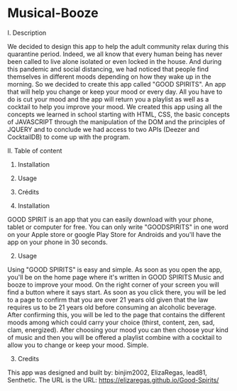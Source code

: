 # Musical-Booze


I. Description 

We decided to design this app to help the adult community relax during this quarantine period. Indeed, we all know that every human being has never been called to live alone isolated or even locked in the house. And during this pandemic and social distancing, we had noticed that people find themselves in different moods depending on how they wake up in the morning.
So we decided to create this app called "GOOD SPIRITS".
An app that will help you change or keep your mood or every day. All you have to do is cut your mood and the app will return you a playlist as well as a cocktail to help you improve your mood.
We created this app using all the concepts we learned in school starting with HTML, CSS, the basic concepts of JAVASCRIPT through the manipulation of the DOM and the principles of JQUERY and to conclude we had access to two APIs (Deezer and CocktailDB) to come up with the program.  

II. Table of content

1.	Installation
2.	Usage
3.	Crédits


1. Installation

GOOD SPIRIT is an app that you can easily download with your phone, tablet or computer for free. 
You can only write "GOODSPIRITS" in one word on your Apple store or google Play Store for Androids and you'll have the app on your phone in 30 seconds.

2. Usage

Using "GOOD SPIRITS" is easy and simple. As soon as you open the app, you'll be on the home page where it's written in GOOD SPIRITS Music and booze to improve your mood. 
On the right corner of your screen you will find a button where it says start. 
As soon as you click there, you will be led to a page to confirm that you are over 21 years old given that the law requires us to be 21 years old before consuming an alcoholic beverage.
After confirming this, you will be led to the page that contains the different moods among which could carry your choice (thirst, content, zen, sad, clam, energized).
After choosing your mood you can then choose your kind of music and then you will be offered a playlist combine with a cocktail to allow you to change or keep your mood. Simple.

3. Credits

This app was designed and built by: binjim2002, ElizaRegas, lead81, Senthetic. 
The URL is the URL: https://elizaregas.github.io/Good-Spirits/



